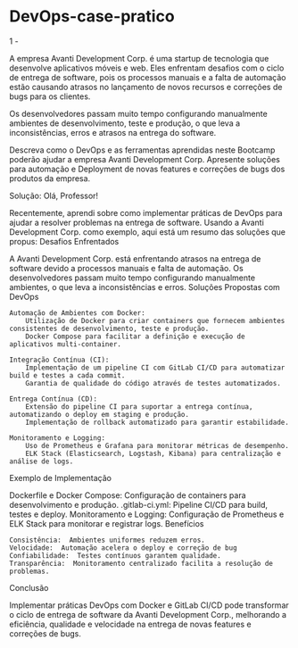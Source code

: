 # DevOps-case-pratico

1 - 

A empresa Avanti Development Corp. é uma startup de tecnologia que desenvolve aplicativos móveis e web. Eles enfrentam desafios com o ciclo de entrega de software, pois os processos manuais e a falta de automação estão causando atrasos no lançamento de novos recursos e correções de bugs para os clientes.


Os desenvolvedores passam muito tempo configurando manualmente ambientes de desenvolvimento, teste e produção, o que leva a inconsistências, erros e atrasos na entrega do software. 


Descreva como o DevOps e as ferramentas aprendidas neste Bootcamp poderão ajudar a empresa Avanti Development Corp. Apresente soluções para automação e Deployment de novas features e correções de bugs dos produtos da empresa.

Solução: Olá, Professor! 

Recentemente, aprendi sobre como implementar práticas de DevOps para ajudar a resolver problemas na entrega de software. Usando a Avanti Development Corp. como exemplo, aqui está um resumo das soluções que propus: 
Desafios Enfrentados 

A Avanti Development Corp. está enfrentando atrasos na entrega de software devido a processos manuais e falta de automação. Os desenvolvedores passam muito tempo configurando manualmente ambientes, o que leva a inconsistências e erros. 
Soluções Propostas com DevOps 

    Automação de Ambientes com Docker: 
        Utilização de Docker para criar containers que fornecem ambientes consistentes de desenvolvimento, teste e produção. 
        Docker Compose para facilitar a definição e execução de aplicativos multi-container. 

    Integração Contínua (CI):
        Implementação de um pipeline CI com GitLab CI/CD para automatizar build e testes a cada commit. 
        Garantia de qualidade do código através de testes automatizados. 

    Entrega Contínua (CD): 
        Extensão do pipeline CI para suportar a entrega contínua, automatizando o deploy em staging e produção. 
        Implementação de rollback automatizado para garantir estabilidade. 

    Monitoramento e Logging: 
        Uso de Prometheus e Grafana para monitorar métricas de desempenho. 
        ELK Stack (Elasticsearch, Logstash, Kibana) para centralização e análise de logs. 

Exemplo de Implementação 

Dockerfile e Docker Compose:  Configuração de containers para desenvolvimento e produção.
 .gitlab-ci.yml:  Pipeline CI/CD para build, testes e deploy.
 Monitoramento e Logging:  Configuração de Prometheus e ELK Stack para monitorar e registrar logs. 
Benefícios 

    Consistência:  Ambientes uniformes reduzem erros. 
    Velocidade:  Automação acelera o deploy e correção de bug 
    Confiabilidade:  Testes contínuos garantem qualidade. 
    Transparência:  Monitoramento centralizado facilita a resolução de problemas. 

Conclusão 

Implementar práticas DevOps com Docker e GitLab CI/CD pode transformar o ciclo de entrega de software da Avanti Development Corp., melhorando a eficiência, qualidade e velocidade na entrega de novas features e correções de bugs. 

